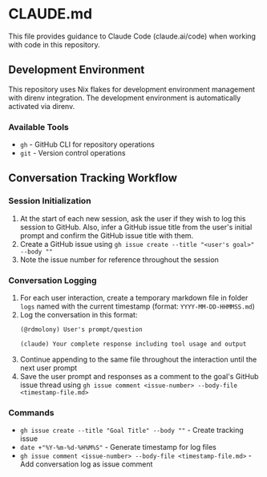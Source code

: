 # CLAUDE.md

This file provides guidance to Claude Code (claude.ai/code) when working with code in this repository.

## Development Environment

This repository uses Nix flakes for development environment management with direnv integration. The development environment is automatically activated via direnv.

### Available Tools
- `gh` - GitHub CLI for repository operations
- `git` - Version control operations

## Conversation Tracking Workflow

### Session Initialization
1. At the start of each new session, ask the user if they wish to log this session to GitHub. Also, infer a GitHub issue title from the user's initial prompt and confirm the GitHub issue title with them. 
2. Create a GitHub issue using `gh issue create --title "<user's goal>" --body ""`
3. Note the issue number for reference throughout the session

### Conversation Logging
1. For each user interaction, create a temporary markdown file in folder `logs` named with the current timestamp (format: `YYYY-MM-DD-HHMMSS.md`)
2. Log the conversation in this format:
   ```markdown
   (@rdmolony) User's prompt/question
   
   (claude) Your complete response including tool usage and output
   ```
3. Continue appending to the same file throughout the interaction until the next user prompt
4. Save the user prompt and responses as a comment to the goal's GitHub issue thread using `gh issue comment <issue-number> --body-file <timestamp-file.md>`

### Commands
- `gh issue create --title "Goal Title" --body ""` - Create tracking issue
- `date +"%Y-%m-%d-%H%M%S"` - Generate timestamp for log files
- `gh issue comment <issue-number> --body-file <timestamp-file.md>` - Add conversation log as issue comment